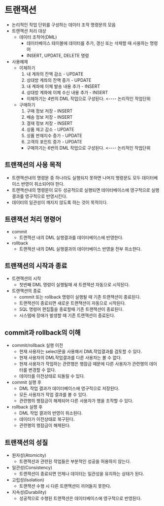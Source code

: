 # 트랜잭션
- 논리적인 작업 단위를 구성하는 데이터 조작 명령문의 모음
- 트랜잭션 처리 대상
  + 데이터 조작어(DML)
    * 데이터베이스 테이블에 데이터를 추가, 갱신 또는 삭제할 때 사용하는 명령어
    * INSERT, UPDATE, DELETE 명령
- 사용예제
  + 이체하기
    1. 내 계좌의 잔액 감소 - UPDATE
    2. 상대방 계좌의 잔액 증가 - UPDATE
    3. 내 계좌에 이체 발송 내용 추가 - INSERT
    4. 상대방 계좌에 이체 수신 내용 추가 - INSERT
    * 이체하기는 4번의 DML 작업으로 구성된다. <---- 논리적인 작업단위
  + 구매하기
    1. 구매 정보 저장 - INSERT
    2. 배송 정보 저장 - INSERT
    3. 결재 정보 저장 - INSERT
    4. 상품 재고 감소 - UPDATE
    5. 상품 판재지수 증가 - UPDATE
    6. 고객의 포인트 증가 - UPDATE
    * 구매하기는 6번의 DML 작업으로 구성된다. <---- 논리적인 작업단위
    
## 트랜잭션의 사용 목적
- 트랜잭션내의 명령문 중 하나라도 실행되지 못하면 나머지 명령문도 모두 데이터베이스 반영이 취소되어야 한다.
- 트랜잭션내의 명령문이 모두 성공적으로 실행되면 데이터베이스에 영구적으로 실행결과를 영구적으로 반영시킨다.
- 데이터의 일관성이 깨지지 않도록 하는 것이 목적이다.

## 트랜잭션 처리 명령어
- commit
  + 트랜잭션 내의 DML 실행결과를 데이터베이스에 반영한다.
- rollback
  + 트랜잭션 내의 DML 실행결과의 데이터베이스 반영을 전부 취소한다.

## 트랜잭션의 시작과 종료
- 트랜잭션의 시작
  + 첫번째 DML 명령이 실행될때 새 트랜잭션 자동으로 시작된다.
- 트랜잭션의 종료
  + commit 또는 rollback 명령이 실행될 때 기존 트랜잭션이 종료된다.
  + 트랜잭션이 종료되면 새로운 트랜잭션이 자동으로 시작된다.
  + SQL 명령어 편집툴을 종료할때 기존 트랜잭션이 종료된다.
  + 시스템에 장애가 발생할 때 기존 트랜잭션이 종료된다.

## commit과 rollback의 이해
- commit/rollback 실행 이전
  + 현재 사용자는 select문을 사용해서 DML작업결과를 검토할 수 있다.
  + 현재 사용자의 DML작업결과를 다른 사용자는 볼 수 없다.
  + 현재 사용자가 작업하는 관련행은 행잠금 때문에 다른 사용자가 관련행의 데이터를 변경할 수 없다.
  + 데이터를 이전상태로 되돌릴 수 있다.
- commit 실행 후
  + DML 작업 결과가 데이터베이스에 영구적으로 저장된다.
  + 모든 사용자가 작업 결과를 볼 수 있다.
  + 관련행의 행잠금이 해제되어 다른 사용자가 행을 조작할 수 있다.
- rollback 실행 후
  + DML 작업 결과의 반영이 취소된다.
  + 데이터가 이전상태로 복구된다.
  + 관련행의 행잠금이 해제된다.
  
## 트랜잭션의 성질
- 원자성(Atomicity)
  + 트랜잭션과 관련된 작업들은 부분적인 성공을 허용하지 않는다.
- 일관성(Consistency)
  + 트랜잭션이 종료되면 언제나 데이터는 일관성을 유지하는 상태가 된다.
- 고립성(Isolation)
  + 트랜잭션 수행 시 다른 트랜잭션이 끼어들지 못한다.
- 지속성(Durability)
  + 성공적으로 수행된 트랜잭션은 데이터베이스에 영구적으로 반영된다.



















			
